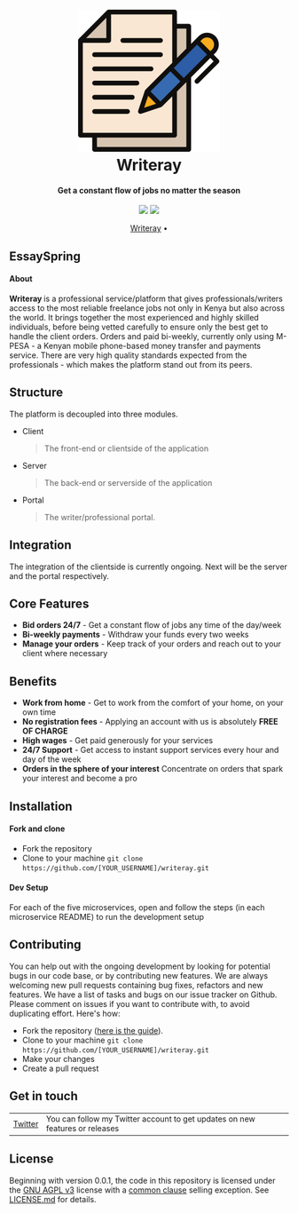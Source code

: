 <h1 align="center">
  <br>
  <a href="https://writeray.com" target="_blank"><img src="https://raw.githubusercontent.com/shadrqen/writeray/main/client/static/icon.png" height="256px" width="256px"></a>
  <br>
  Writeray
  <br>
</h1>

<h4 align="center">Get a constant flow of jobs no matter the season</h4>

<p align="center">
<a href="https://github.com/shadrqen/writeray/actions" target="_blank" rel="noopener noreferrer"><img src="https://github.com/shadrqen/writeray/actions/workflows/ci.yml/badge.svg?branch=main" ></a>
<a href="https://github.com/shadrqen/writeray/actions" target="_blank" rel="noopener noreferrer"><img src="https://github.com/shadrqen/writeray/actions/workflows/docker-publish-latest.yml/badge.svg?branch=main" ></a>
</p>

<p align="center">
<a href="https://writeray.com" target="_blank" rel="noopener noreferrer">Writeray</a> •
</p>


## EssaySpring
#### About
<b> Writeray </b> is a professional service/platform that gives professionals/writers access to the most reliable freelance jobs not only in Kenya but also across the world.
It brings together the most experienced and highly skilled individuals, before being vetted carefully to ensure only the best get to handle the client orders. Orders and paid
bi-weekly, currently only using M-PESA - a Kenyan mobile phone-based money transfer and payments service. There are very high quality standards expected from the professionals - which makes the platform stand out from its peers.

## Structure
The platform is decoupled into three modules.
- Client
  > The front-end or clientside of the application
- Server
  > The back-end or serverside of the application
- Portal
  > The writer/professional portal.

## Integration
The integration of the clientside is currently ongoing. Next will be the server and the portal respectively.

## Core Features
- **Bid orders 24/7** - Get a constant flow of jobs any time of the day/week
- **Bi-weekly payments** - Withdraw your funds every two weeks
- **Manage your orders** - Keep track of your orders and reach out to your client where necessary

## Benefits
- **Work from home** - Get to work from the comfort of your home, on your own time
- **No registration fees** - Applying an account with us is absolutely <b>FREE OF CHARGE</b>
- **High wages** - Get paid generously for your services
- **24/7 Support** - Get access to instant support services every hour and day of the week
- **Orders in the sphere of your interest** Concentrate on orders that spark your interest and become a pro

Installation
------------

#### Fork and clone

- Fork the repository
- Clone to your machine
  ```git clone https://github.com/[YOUR_USERNAME]/writeray.git```

#### Dev Setup
For each of the five microservices, open and follow the steps (in each microservice README) to run the development setup


## Contributing

You can help out with the ongoing development by looking for potential bugs in our code base, or by contributing new features. We are always welcoming new pull requests containing bug fixes, refactors and new features. We have a list of tasks and bugs on our issue tracker on Github. Please comment on issues if you want to contribute with, to avoid duplicating effort.
Here's how:
- Fork the repository ([here is the guide](https://help.github.com/articles/fork-a-repo/)).
- Clone to your machine ```git clone https://github.com/[YOUR_USERNAME]/writeray.git```
- Make your changes
- Create a pull request


## Get in touch

<table>
  <tr>
    <td><a href="https://twitter.com/shadrqen">Twitter</a></td>
    <td>You can follow my Twitter account to get updates on new features or releases</td>
  </tr>
</table>

## License

Beginning with version 0.0.1, the code in this repository is licensed under the [GNU AGPL v3](https://www.gnu.org/licenses/agpl-3.0.de.html) license with a
[common clause](https://commonsclause.com/) selling exception. See [LICENSE.md](https://github.com/shadrqen/writeray/blob/dev/LICENSE) for details.

